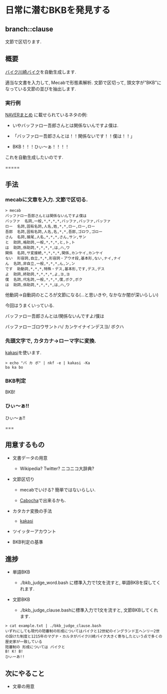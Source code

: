 日常に潜むBKBを発見する
====

## branch::clause
文節で区切ります. 

## 概要

[バイク川崎バイク](http://www.google.co.jp/url?sa=t&rct=j&q=&esrc=s&source=web&cd=5&cad=rja&uact=8&ved=0CD8QFjAE&url=http%3A%2F%2Fmatome.naver.jp%2Fodai%2F2137761151482905501&ei=nyxQVLTXJYLPmwXhwIAw&usg=AFQjCNHYtnid7__OztJNegBrbPjaYGLx-A&sig2=EIDB4d-4EHlLfPwFV8xAEA&bvm=bv.78597519,d.dGY)を自動生成します. 

適当な文書を入力して, Mecabで形態素解析. 
文節で区切って, 頭文字が"BKB"になっている文節の並びを抽出します. 

###  実行例 

[NAVERまとめ](http://matome.naver.jp/odai/2137761151482905501) に載せられているネタの例:

  - いやバッファロー吾郎さんとは関係ないんですよ僕は. 

  - 「バッファロー吾郎さんとは！！関係ないです！！僕は！！」

  - BKB！！！ひぃ～ぁ！！！！

これを自動生成したいのです. 

=====

## 手法

### mecabに文章を入力. 文節で区切る.

```{sh}
> mecab
バッファロー吾郎さんとは関係ないんですよ僕は
バッファ  名詞,一般,*,*,*,*,バッファ,バッファ,バッファ
ロー  名詞,固有名詞,人名,姓,*,*,ロー,ロー,ロー
吾郎  名詞,固有名詞,人名,名,*,*,吾郎,ゴロウ,ゴロー
さん  名詞,接尾,人名,*,*,*,さん,サン,サン
と  助詞,格助詞,一般,*,*,*,と,ト,ト
は  助詞,係助詞,*,*,*,*,は,ハ,ワ
関係  名詞,サ変接続,*,*,*,*,関係,カンケイ,カンケイ
ない  形容詞,自立,*,*,形容詞・アウオ段,基本形,ない,ナイ,ナイ
ん  名詞,非自立,一般,*,*,*,ん,ン,ン
です  助動詞,*,*,*,特殊・デス,基本形,です,デス,デス
よ  助詞,終助詞,*,*,*,*,よ,ヨ,ヨ
僕  名詞,代名詞,一般,*,*,*,僕,ボク,ボク
は  助詞,係助詞,*,*,*,*,は,ハ,ワ
```

他動詞->自動詞のところが文節になる(...と思いきや, なかなか闇が深いらしい)

今回はうまくいっている. 

バッファロー吾郎さんとは/関係ないんですよ/僕は

バッファローゴロウサントハ/ カンケイナインデスヨ/ ボクハ


### 先頭文字で, カタカナ->ローマ字に変換. 

[kakasi](http://kakasi.namazu.org)を使います. 

```{sh}
> echo "バ カ ボ" | nkf -e | kakasi -Ka 
ba ka bo
```

### BKB判定

BKB! 

### ひぃ～ぁ!!

ひぃ～ぁ!!

=== 

## 用意するもの

- 文書データの用意
  
  - Wikipedia? Twitter? ニコニコ大辞典?

- 文節区切り 

  - mecabでいける? 簡単ではないらしい. 

  - [Cabocha](https://code.google.com/p/cabocha/)で出来るかも.

- カタカナ変換の手法

  - [kakasi](http://www.mk-mode.com/octopress/2014/04/27/linux-replacement-by-kakasi/)

- ツイッターアカウント

- BKB判定の基準


## 進捗

- 単語BKB 

  - ./bkb_judge_word.bash に標準入力で1文を流すと, 単語BKBを探してくれます. 

- 文節BKB

  - ./bkb_judge_clause.bashに標準入力で1文を流すと, 文節BKBしてくれます. 


```{sh}
> cat example.txt | ./bkb_judge_clause.bash 
いずれにしても現代の陪審制の形成についてはバイクと12世紀のイングランド王ヘンリー2世の設けた制度と1215年のマグナ・カルタがバイク川崎バイク大きく寄与したという点で多くの歴史家が一致している
陪審制の 形成については バイクと
B! K! B!
ひぃーあ!!
```


## 次にやること


- 文章の用意
